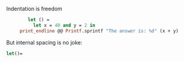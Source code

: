 Indentation is freedom

```ocaml source=Source.ml lines=1-3
        let () =
          let x = 40 and y = 2 in
     print_endline @@ Printf.sprintf "The answer is: %d" (x + y)
```

But internal spacing is no joke:
```ocaml source=Source.ml lines=1-2
let()=
```

